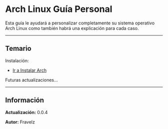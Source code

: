 # Arch Linux Guía Personal

Esta guía le ayudará a personalizar completamente su sistema operativo Arch Linux como también habrá una explicación para cada caso.

---

## Temario

Instalación:

* [Ir a Instalar Arch](./0.instalacion/0.instalacion.md)

Futuras actualizaciones...

<!-- 
* [Instalar 2](./0.Install/1.install.md)
* [Comandos](./0.Install/2.commands.md)

Configuraciones básicas:

* [0. Internet](./1.basicSettings/0.internet.md)
* j[1. hyprland](./1.basicSettings/1.hyprland.md)
* [2. hyprpaper](./1.basicSettings/2.hyprpaper.md)
* [3. darkmode](./1.basicSettings/3.darkMode.md)
* [4. font](./1.basicSettings/4.font.md)
* [5. waybar](./1.basicSettings/5.waybar.md)

2. Configuraciones extras: ...

3. Terminal: ...

4. Editor de codigo: ...

información: [Ir a información.](#información)

---

## Nota importante

Es importante saber que este repositorio no pretende ser una guía paso a paso para la configuración de Arch Linux, sino guiar a los nuevos usuarios. Es importante investigar cómo funcionan los elementos por separado y los diferentes temas de esta guía. Deberá investigar el funcionamiento específico de cada elemento o la sintaxis de personalización específica por su cuenta.

Esta guía es una guía, no un curso. Tendrás que investigar la sintaxis de comando necesaria por tu cuenta, aunque con la IA hoy en día no es necesario pasar horas investigando, y esta guía te será muy útil con la ayuda de la IA.
-->

---

## Información

**Actualización:** 0.0.4

**Autor:** Fravelz
